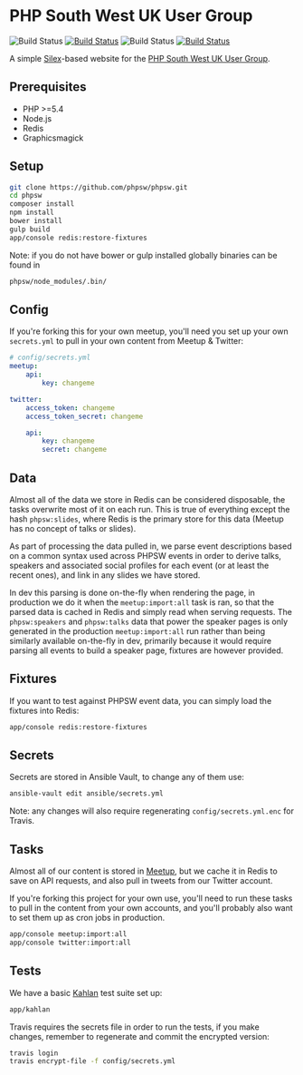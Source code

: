 PHP South West UK User Group
============================

![Build Status](https://img.shields.io/badge/branch-master-blue.svg) [![Build Status](https://travis-ci.org/phpsw/phpsw.svg?branch=master)](https://travis-ci.org/phpsw/phpsw) ![Build Status](https://img.shields.io/badge/branch-develop-blue.svg) [![Build Status](https://travis-ci.org/phpsw/phpsw.svg?branch=develop)](https://travis-ci.org/phpsw/phpsw)

A simple [Silex](http://silex.sensiolabs.org)-based website for the [PHP South West UK User Group](http://phpsw.uk).


Prerequisites
-------------

- PHP >=5.4
- Node.js
- Redis
- Graphicsmagick

Setup
-----

```sh
git clone https://github.com/phpsw/phpsw.git
cd phpsw
composer install
npm install
bower install
gulp build
app/console redis:restore-fixtures
```

Note: if you do not have bower or gulp installed globally binaries can be found in

```sh
phpsw/node_modules/.bin/
```

Config
------

If you're forking this for your own meetup, you'll need you set up your own `secrets.yml` to pull in your own content from Meetup & Twitter:

```yaml
# config/secrets.yml
meetup:
    api:
        key: changeme

twitter:
    access_token: changeme
    access_token_secret: changeme

    api:
        key: changeme
        secret: changeme
```

Data
----

Almost all of the data we store in Redis can be considered disposable, the tasks overwrite most of it on each run. This is true of everything except the hash `phpsw:slides`, where Redis is the primary store for this data (Meetup has no concept of talks or slides).

As part of processing the data pulled in, we parse event descriptions based on a common syntax used across PHPSW events in order to derive talks, speakers and associated social profiles for each event (or at least the recent ones), and link in any slides we have stored.

In dev this parsing is done on-the-fly when rendering the page, in production we do it when the `meetup:import:all` task is ran, so that the parsed data is cached in Redis and simply read when serving requests. The `phpsw:speakers` and `phpsw:talks` data that power the speaker pages is only generated in the production `meetup:import:all` run rather than being similarly available on-the-fly in dev, primarily because it would require parsing all events to build a speaker page, fixtures are however provided.


Fixtures
--------

If you want to test against PHPSW event data, you can simply load the fixtures into Redis:

```sh
app/console redis:restore-fixtures
```

Secrets
-------

Secrets are stored in Ansible Vault, to change any of them use:

```sh
ansible-vault edit ansible/secrets.yml
```

Note: any changes will also require regenerating `config/secrets.yml.enc` for Travis.


Tasks
-----

Almost all of our content is stored in [Meetup](http://www.meetup.com/php-sw), but we cache it in Redis to save on API requests, and also pull in tweets from our Twitter account.

If you're forking this project for your own use, you'll need to run these tasks to pull in the content from your own accounts, and you'll probably also want to set them up as cron jobs in production.

```sh
app/console meetup:import:all
app/console twitter:import:all
```

Tests
-----

We have a basic [Kahlan](https://github.com/crysalead/kahlan) test suite set up:

```sh
app/kahlan
```

Travis requires the secrets file in order to run the tests, if you make changes,
remember to regenerate and commit the encrypted version:

```sh
travis login
travis encrypt-file -f config/secrets.yml
```
